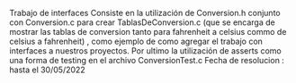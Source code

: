 Trabajo de interfaces
Consiste en la utilización de Conversion.h conjunto con Conversion.c para crear TablasDeConversion.c (que se encarga de mostrar las tablas de conversion tanto para fahrenheit a celsius commo de celsius a fahrenheit) , como ejemplo de como agregar el trabajo con interfaces a nuestros proyectos.
Por ultimo la utilización de asserts como una forma de testing en el archivo ConversionTest.c
Fecha de resolucion : hasta el 30/05/2022
